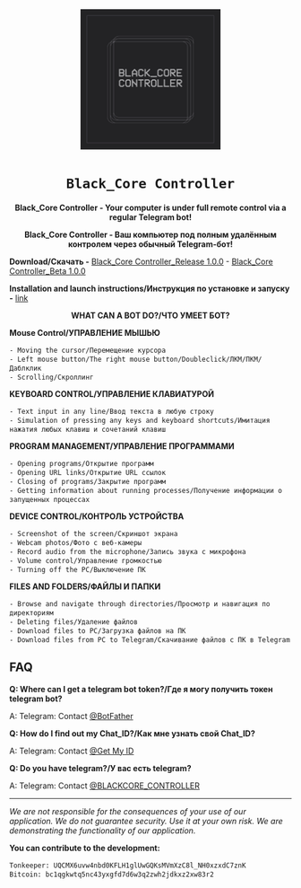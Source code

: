 <div align="center">
  <img src="logo-1.jpg" width="250"/>
  <h1><code>Black_Core Controller</code></h1>
  
  **Black_Core Controller - Your computer is under full remote control via a regular Telegram bot!**
  
  **Black_Core Controller - Ваш компьютер под полным удалённым контролем через обычный Telegram-бот!**
</div>

**Download/Скачать -** [Black_Core Controller_Release 1.0.0](https://github.com/dhaubum/Black-Core-Controller/releases/tag/Black_Core_Controller_Release1.0.0) - [Black_Core Controller_Beta 1.0.0](https://github.com/dhaubum/Black-Core-Controller/releases/tag/Black_Core_Controller_Beta1.0.0)

**Installation and launch instructions/Инструкция по установке и запуску -** [link](https://github.com/dhaubum/Black-Core-Controller/blob/ad6226336f39dbd09d300c2bcae11a8f37820e85/Installation%20and%20launch%20instructions-%D0%98%D0%BD%D1%81%D1%82%D1%80%D1%83%D0%BA%D1%86%D0%B8%D1%8F%20%D0%BF%D0%BE%20%D1%83%D1%81%D1%82%D0%B0%D0%BD%D0%BE%D0%B2%D0%BA%D0%B5%20%D0%B8%20%D0%B7%D0%B0%D0%BF%D1%83%D1%81%D0%BA%D1%83.pdf)

<div align="center">

  **WHAT CAN A BOT DO?/ЧТО УМЕЕТ БОТ?**
</div>

**Mouse Control/УПРАВЛЕНИЕ МЫШЬЮ**
```
- Moving the cursor/Перемещение курсора
- Left mouse button/The right mouse button/Doubleclick/ЛКМ/ПКМ/Даблклик
- Scrolling/Скроллинг
```

**KEYBOARD CONTROL/УПРАВЛЕНИЕ КЛАВИАТУРОЙ**
```
- Text input in any line/Ввод текста в любую строку
- Simulation of pressing any keys and keyboard shortcuts/Имитация нажатия любых клавиш и сочетаний клавиш
```

**PROGRAM MANAGEMENT/УПРАВЛЕНИЕ ПРОГРАММАМИ**
```
- Opening programs/Открытие программ
- Opening URL links/Открытие URL ссылок
- Closing of programs/Закрытие программ
- Getting information about running processes/Получение информации о запущенных процессах
```

**DEVICE CONTROL/КОНТРОЛЬ УСТРОЙСТВА**
```
- Screenshot of the screen/Скриншот экрана
- Webcam photos/Фото с веб-камеры
- Record audio from the microphone/Запись звука с микрофона
- Volume control/Управление громкостью
- Turning off the PC/Выключение ПК
```

**FILES AND FOLDERS/ФАЙЛЫ И ПАПКИ**
```
- Browse and navigate through directories/Просмотр и навигация по директориям
- Deleting files/Удаление файлов
- Download files to PC/Загрузка файлов на ПК
- Download files from PC to Telegram/Скачивание файлов с ПК в Telegram
```

FAQ
-----------
**Q: Where can I get a telegram bot token?/Где я могу получить токен telegram bot?**

A: Telegram: Contact [@BotFather](https://t.me/BotFather)

**Q: How do I find out my Chat_ID?/Как мне узнать свой Chat_ID?**

A: Telegram: Contact [@Get My ID](https://t.me/getmyid_bot)

**Q: Do you have telegram?/У вас есть telegram?**

A: Telegram: Contact [@BLACKCORE_CONTROLLER](https://t.me/BLACKCORE_CONTROLLER)

-----------

*We are not responsible for the consequences of your use of our application. We do not guarantee security. Use it at your own risk. We are demonstrating the functionality of our application.*


**You can contribute to the development:**
```
Tonkeeper: UQCMX6uvw4nbd0KFLH1glUwGQKsMVmXzC8l_NH0xzxdC7znK
Bitcoin: bc1qgkwtq5nc43yxgfd7d6w3q2zwh2jdkxz2xw83r2
```
